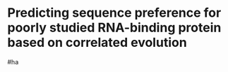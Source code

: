 # Predicting sequence preference for poorly studied RNA-binding protein based on correlated evolution
#ha
